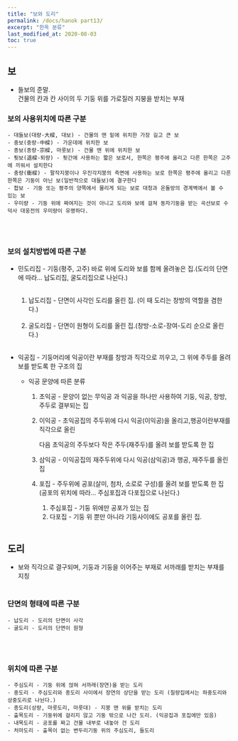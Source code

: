 ```yaml
---
title: "보와 도리"
permalink: /docs/hanok part13/
excerpt: "한옥 분류"
last_modified_at: 2020-08-03
toc: true
---
```


## 보
- 들보의 준말.<br>
	    건물의 칸과 칸 사이의 두 기둥 위를 가로질러 지붕을 받치는 부재

### 보의 사용위치에 따른 구분
	- 대들보(대량-大樑, 대보) - 건물의 맨 밑에 위치한 가장 길고 큰 보
	- 중보(중량-中樑) - 가운데에 위치한 보
	- 종보(종량-宗樑, 마룻보) - 건물 맨 위에 위치한 보
	- 툇보(退樑-퇴량) - 툇간에 사용하는 짧은 보로서, 한쪽은 평주에 올리고 다른 한쪽은 고주에 끼워서 설치한다
	- 충량(衝樑) - 팔작지붕이나 우진각지붕의 측면에 사용하는 보로 한쪽은 평주에 올리고 다른 한쪽은 기둥이 아닌 보(일반적으로 대들보)에 결구한다
	- 합보 - 기둥 또는 평주의 양쪽에서 물리게 되는 보로 대청과 온돌방의 경계벽에서 볼 수 있는 보
	- 우미량 - 기둥 위에 짜여지는 것이 아니고 도리와 보에 걸쳐 동자기둥을 받는 곡선보로 수덕사 대웅전의 우미량이 유명하다.
<br><br>

 ### 보의 설치방법에 따른 구분
- 민도리집 - 기둥(평주, 고주) 바로 위에 도리와 보를 함께 올려놓은 집.(도리의 단면에 따라... 납도리집, 굴도리집으로 나뉜다.)
  <br><br>
    1. 납도리집 - 단면이 사각인 도리를 올린 집. (이 때 도리는 창방의 역할을 겸한다.)
<br><br>
    2. 굴도리집 - 단면이 원형이 도리를 올린 집.(창방-소로-장여-도리 순으로 올린다.)
<br><br>

- 익공집 - 기둥머리에 익공이란 부재를 창방과 직각으로 끼우고, 그 위에 주두를 올려  보를 받도록   한 구조의 집
    - 익공 문양에 따른 분류
		1. 초익공 - 문양이 없는 무익공 과 익공을 하나만 사용하여 기둥, 익공, 창방, 주두로 결부되는 집
		2. 이익공 - 초익공집의 주두위에 다시 익공(이익공)을 올리고,행공이란부재를 직각으로 올린

             다음 초익공의 주두보다 작은 주두(재주두)를 올려 보를 받도록  한 집
		3. 삼익공 - 이익공집의 재주두위에 다시 익공(삼익공)과 행공, 재주두를 올린 집
		4. 포집 - 주두위에 공포(살미, 첨차, 소로로 구성)를 올려 보를 받도록 한 집 (공포의 위치에 따라... 주심포집과 다포집으로 나뉜다.)
      		1) 주심포집 - 기둥 위에만 공포가 있는 집
      		2) 다포집 - 기둥 위 뿐만 아니라 기둥사이에도 공포를 올린 집.
<br><br>

## 도리
- 보와 직각으로 결구되며,
	    기둥과 기둥을 이어주는 부재로 서까래를 받치는 부재를 지칭
<br><br>

### 단면의 형태에 따른 구분
	- 납도리 - 도리의 단면이 사각
	- 굴도리 - 도리의 단면이 원형
<br><br>

### 위치에 따른 구분
	- 주심도리 - 기둥 위에 얹혀 서까래(장연)을 받는 도리
	- 중도리 - 주심도리와 종도리 사이에서 장연의 상단을 받는 도리 (칠량집에서는 하중도리와 상중도리로 나뉜다.)
	- 종도리(상량, 마룻도리, 마룻대) - 지붕 맨 위를 받치는 도리
	- 출목도리 - 기둥위에 걸리지 않고 기둥 밖으로 나간 도리. (익공집과 포집에만 있음)
	- 내목도리 - 공포를 짜고 건물 내부로 내놓아 건 도리
	- 처마도리 - 출목이 없는 변두리기둥 위의 주심도리, 들도리
<br><br>